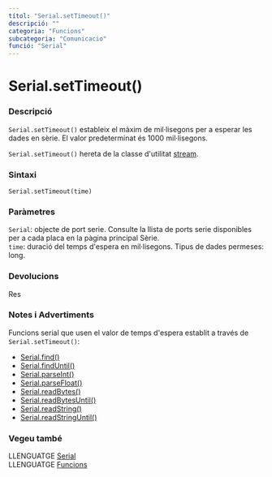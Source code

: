 ```yaml
---
títol: "Serial.setTimeout()"
descripció: ""
categoria: "Funcions"
subcategoria: "Comunicacio"
funció: "Serial"
---
```


# Serial.setTimeout()

### Descripció

`Serial.setTimeout()` estableix el màxim de mil·lisegons per a esperar les dades en sèrie. El valor predeterminat és 1000 mil·lisegons.

`Serial.setTimeout()` hereta de la classe d'utilitat [stream](../Stream.md).

### Sintaxi

`Serial.setTimeout(time)`

### Paràmetres

`Serial`: objecte de port serie. Consulte la llista de ports serie disponibles per a cada placa en la pàgina principal Sèrie.  
`time`: duració del temps d'espera en mil·lisegons. Tipus de dades permeses: long.  

### Devolucions

Res

### Notes i Advertiments

Funcions serial que usen el valor de temps d'espera establit a través de `Serial.setTimeout()`:

- [Serial.find()](./Serial.find().md)
- [Serial.findUntil()](./Serial.findUntil().md)
- [Serial.parseInt()](./Serial.parseInt().md)
- [Serial.parseFloat()](./Serial.parseFloat().md)
- [Serial.readBytes()](./Serial.readBytes().md)
- [Serial.readBytesUntil()](./Serial.readBytesUntil().md)
- [Serial.readString()](./Serial.readString().md)
- [Serial.readStringUntil()](./Serial.readStringUntil().md)


### Vegeu també

LLENGUATGE [Serial](../Serial.md)  
LLENGUATGE [Funcions](../../Funcions.md)
